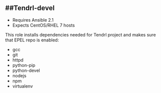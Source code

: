 ##Tendrl-devel 
-------------------------------------

- Requires Ansible 2.1
- Expects CentOS/RHEL 7 hosts

This role installs dependencies needed for Tendrl project and makes sure that EPEL repo is enabled:

- gcc
- git
- httpd
- python-pip 
- python-devel
- nodejs
- npm
- virtualenv
